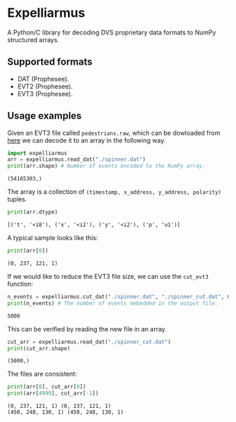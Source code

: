 # Expelliarmus 
A Python/C library for decoding DVS proprietary data formats to NumPy structured arrays.

## Supported formats
- DAT (Prophesee).
- EVT2 (Prophesee).
- EVT3 (Prophesee). 

## Usage examples
Given an EVT3 file called `pedestrians.raw`, which can be dowloaded from [here](https://dataset.prophesee.ai/index.php/s/fB7xvMpE136yakl/download) we can decode it to an array in the following way. 


```python
import expelliarmus
arr = expelliarmus.read_dat("./spinner.dat")
print(arr.shape) # Number of events encoded to the NumPy array.
```

    (54165303,)


The array is a collection of `(timestamp, x_address, y_address, polarity)` tuples. 


```python
print(arr.dtype)
```

    [('t', '<i8'), ('x', '<i2'), ('y', '<i2'), ('p', 'u1')]


A typical sample looks like this:


```python
print(arr[0])
```

    (0, 237, 121, 1)


If we would like to reduce the EVT3 file size, we can use the `cut_evt3` function:


```python
n_events = expelliarmus.cut_dat("./spinner.dat", "./spinner_cut.dat", max_nevents=5000)
print(n_events) # The number of events embedded in the output file.
```

    5000


This can be verified by reading the new file in an array.


```python
cut_arr = expelliarmus.read_dat("./spinner_cut.dat")
print(cut_arr.shape)
```

    (5000,)


The files are consistent:


```python
print(arr[0], cut_arr[0])
print(arr[4999], cut_arr[-1])
```

    (0, 237, 121, 1) (0, 237, 121, 1)
    (450, 248, 130, 1) (450, 248, 130, 1)


